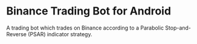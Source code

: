 # Binance Trading Bot for Android

A trading bot which trades on Binance according to a Parabolic Stop-and-Reverse (PSAR) indicator strategy.
